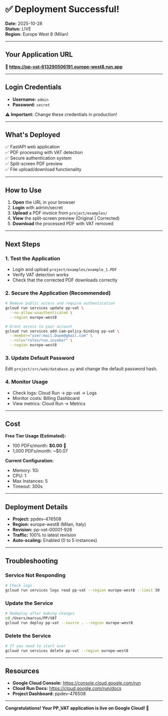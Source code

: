 # ✅ Deployment Successful!

**Date:** 2025-10-28  
**Status:** LIVE  
**Region:** Europe West 8 (Milan)

---

## Your Application URL

**🔗 https://pp-vat-613290506191.europe-west8.run.app**

---

## Login Credentials

- **Username:** `admin`
- **Password:** `secret`

⚠️ **Important:** Change these credentials in production!

---

## What's Deployed

✅ FastAPI web application  
✅ PDF processing with VAT detection  
✅ Secure authentication system  
✅ Split-screen PDF preview  
✅ File upload/download functionality

---

## How to Use

1. **Open** the URL in your browser
2. **Login** with admin/secret
3. **Upload** a PDF invoice from `project/examples/`
4. **View** the split-screen preview (Original | Corrected)
5. **Download** the processed PDF with VAT removed

---

## Next Steps

### 1. Test the Application
- Login and upload `project/examples/example_1.PDF`
- Verify VAT detection works
- Check that the corrected PDF downloads correctly

### 2. Secure the Application (Recommended)
```bash
# Remove public access and require authentication
gcloud run services update pp-vat \
  --no-allow-unauthenticated \
  --region europe-west8

# Grant access to your account
gcloud run services add-iam-policy-binding pp-vat \
  --member="user:mail.Duwe@gmail.com" \
  --role="roles/run.invoker" \
  --region europe-west8
```

### 3. Update Default Password
Edit `project/src/web/database.py` and change the default password hash.

### 4. Monitor Usage
- Check logs: Cloud Run → pp-vat → Logs
- Monitor costs: Billing Dashboard
- View metrics: Cloud Run → Metrics

---

## Cost

**Free Tier Usage (Estimated):**
- 100 PDFs/month: **$0.00** 🎉
- 1,000 PDFs/month: ~$0.07

**Current Configuration:**
- Memory: 1Gi
- CPU: 1
- Max Instances: 5
- Timeout: 300s

---

## Deployment Details

- **Project:** ppdev-476508
- **Region:** europe-west8 (Milan, Italy)
- **Revision:** pp-vat-00001-926
- **Traffic:** 100% to latest revision
- **Auto-scaling:** Enabled (0 to 5 instances)

---

## Troubleshooting

### Service Not Responding
```bash
# Check logs
gcloud run services logs read pp-vat --region europe-west8 --limit 50
```

### Update the Service
```bash
# Redeploy after making changes
cd /Users/marcus/PP/VAT
gcloud run deploy pp-vat --source . --region europe-west8
```

### Delete the Service
```bash
# If you need to start over
gcloud run services delete pp-vat --region europe-west8
```

---

## Resources

- **Google Cloud Console:** https://console.cloud.google.com/run
- **Cloud Run Docs:** https://cloud.google.com/run/docs
- **Project Dashboard:** ppdev-476508

---

**Congratulations! Your PP_VAT application is live on Google Cloud! 🎉**

